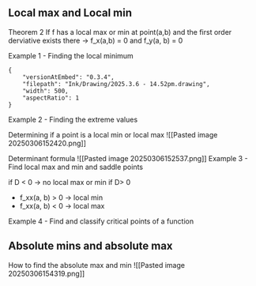 


## Local max and Local min

Theorem 2 
If f has a local max or min at point(a,b) and the first order derviative exists there -> f_x(a,b) = 0 and f_y(a, b) = 0


Example 1 - Finding the local minimum

```handdrawn-ink
{
	"versionAtEmbed": "0.3.4",
	"filepath": "Ink/Drawing/2025.3.6 - 14.52pm.drawing",
	"width": 500,
	"aspectRatio": 1
}
```
Example 2 - Finding the extreme values


Determining if a point is a local min or local max
![[Pasted image 20250306152420.png]]

Determinant formula 
![[Pasted image 20250306152537.png]]
Example 3 - Find local max and min and saddle points

if D < 0 -> no local max or min
if D> 0
- f_xx(a, b) > 0 -> local min
- f_xx(a, b) < 0 -> local max


Example 4 - Find and classify critical points of a function


## Absolute mins and absolute max


How to find the absolute max and min
![[Pasted image 20250306154319.png]]

